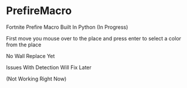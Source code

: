 # PrefireMacro

Fortnite Prefire Macro Built In Python (In Progress)

First move you mouse over to the place and press enter to select a color from the place

No Wall Replace Yet

Issues With Detection Will Fix Later

(Not Working Right Now)
